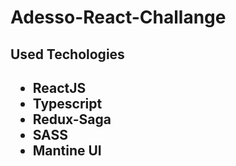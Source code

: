 # Adesso-React-Challange

<h2>Used Techologies<h2>
<ul>
    <li>ReactJS
    <li>Typescript
    <li>Redux-Saga
    <li>SASS
    <li>Mantine UI
<ul>

